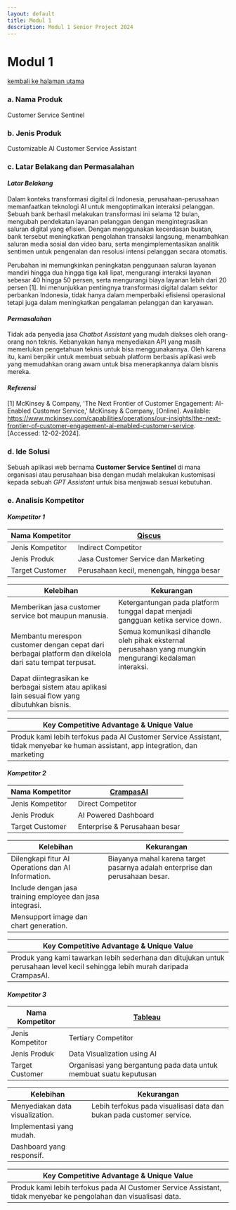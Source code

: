 ```yaml
---
layout: default
title: Modul 1
description: Modul 1 Senior Project 2024
---
```


# **Modul 1**
[kembali ke halaman utama](./)

### **a. Nama Produk**
Customer Service Sentinel

### **b. Jenis Produk**
Customizable AI Customer Service Assistant

### **c. Latar Belakang dan Permasalahan**
#### **_Latar Belakang_**
Dalam konteks transformasi digital di Indonesia, perusahaan-perusahaan memanfaatkan teknologi AI untuk mengoptimalkan interaksi pelanggan. Sebuah bank berhasil melakukan transformasi ini selama 12 bulan, mengubah pendekatan layanan pelanggan dengan mengintegrasikan saluran digital yang efisien. Dengan menggunakan kecerdasan buatan, bank tersebut meningkatkan pengolahan transaksi langsung, menambahkan saluran media sosial dan video baru, serta mengimplementasikan analitik sentimen untuk pengenalan dan resolusi intensi pelanggan secara otomatis.

Perubahan ini memungkinkan peningkatan penggunaan saluran layanan mandiri hingga dua hingga tiga kali lipat, mengurangi interaksi layanan sebesar 40 hingga 50 persen, serta mengurangi biaya layanan lebih dari 20 persen [1]. Ini menunjukkan pentingnya transformasi digital dalam sektor perbankan Indonesia, tidak hanya dalam memperbaiki efisiensi operasional tetapi juga dalam meningkatkan pengalaman pelanggan dan karyawan.

#### **_Permasalahan_**
Tidak ada penyedia jasa *Chatbot Assistant* yang mudah diakses oleh orang-orang non teknis. Kebanyakan hanya menyediakan API yang masih memerlukan pengetahuan teknis untuk bisa menggunakannya. Oleh karena itu, kami berpikir untuk membuat sebuah platform berbasis aplikasi web yang memudahkan orang awam untuk bisa menerapkannya dalam bisnis mereka.

#### **_Referensi_**
[1] McKinsey & Company, 'The Next Frontier of Customer Engagement: AI-Enabled Customer Service,' McKinsey & Company, [Online]. Available: https://www.mckinsey.com/capabilities/operations/our-insights/the-next-frontier-of-customer-engagement-ai-enabled-customer-service. [Accessed: 12-02-2024].

### **d. Ide Solusi**
Sebuah aplikasi web bernama **Customer Service Sentinel** di mana organisasi atau perusahaan bisa dengan mudah melakukan kustomisasi kepada sebuah *GPT Assistant* untuk bisa menjawab sesuai kebutuhan.

### **e. Analisis Kompetitor**
#### **_Kompetitor 1_**

| Nama Kompetitor | [Qiscus](https://www.qiscus.com/id) |
|-|-|
| Jenis Kompetitor | Indirect Competitor |
| Jenis Produk | Jasa Customer Service dan Marketing |
| Target Customer | Perusahaan kecil, menengah, hingga besar |

|Kelebihan|Kekurangan|
|---------|----------|
| Memberikan jasa customer service bot maupun manusia. | Ketergantungan pada platform tunggal dapat menjadi gangguan ketika service down.|
| Membantu merespon customer dengan cepat dari berbagai platform dan dikelola dari satu tempat terpusat. | Semua komunikasi dihandle oleh pihak eksternal perusahaan yang mungkin mengurangi kedalaman interaksi. |
| Dapat diintegrasikan ke berbagai sistem atau aplikasi lain sesuai flow yang dibutuhkan bisnis. | |

| Key Competitive Advantage & Unique Value |
|-|
| Produk kami lebih terfokus pada AI Customer Service Assistant, tidak menyebar ke human assistant, app integration, dan marketing |

#### **_Kompetitor 2_**

| Nama Kompetitor | [CrampasAI](https://www.padiumkm.id/product/ai-powered-dashboard/65800fc23cff436a8d5bc662) |
|-|-|
| Jenis Kompetitor | Direct Competitor |
| Jenis Produk | AI Powered Dashboard |
| Target Customer | Enterprise & Perusahaan besar |

|Kelebihan|Kekurangan|
|---------|----------|
| Dilengkapi fitur AI Operations dan AI Information. | Biayanya mahal karena target pasarnya adalah enterprise dan perusahaan besar. |
| Include dengan jasa training employee dan jasa integrasi. |  |
| Mensupport image dan chart generation. | |

| Key Competitive Advantage & Unique Value |
|-|
| Produk yang kami tawarkan lebih sederhana dan ditujukan untuk perusahaan level kecil sehingga lebih murah daripada CrampasAI. |

#### **_Kompetitor 3_**

| Nama Kompetitor | [Tableau](https://www.tableau.com) |
|-|-|
| Jenis Kompetitor | Tertiary Competitor |
| Jenis Produk | Data Visualization using AI |
| Target Customer | Organisasi yang bergantung pada data untuk membuat suatu keputusan |

|Kelebihan|Kekurangan|
|---------|----------|
| Menyediakan data visualization. |  Lebih terfokus pada visualisasi data dan bukan pada customer service.|
| Implementasi yang mudah. | |
| Dashboard yang responsif. | |

| Key Competitive Advantage & Unique Value |
|-|
| Produk kami lebih terfokus pada AI Customer Service Assistant, tidak menyebar ke pengolahan dan visualisasi data. |
